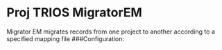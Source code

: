 # Proj TRIOS MigratorEM

Migrator EM migrates records from one project to another according to a specified mapping file
###Configuration:
